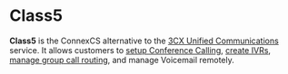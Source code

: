 # Class5

**Class5** is the ConnexCS alternative to the [3CX Unified Communications](https://docs.connexcs.com/3cx/3cx/) service. It allows customers to [setup Conference Calling](https://docs.connexcs.com/creating-conference/), [create IVRs](https://docs.connexcs.com/creating-ivr/), [manage group call routing](https://docs.connexcs.com/creating-group/), and manage Voicemail remotely. 
